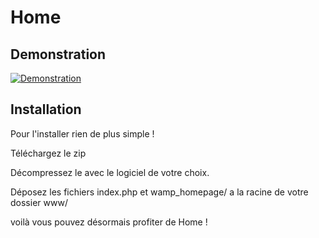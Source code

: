 # Home

## Demonstration

[![Demonstration](http://img.youtube.com/vi/3djU7v5ytMU/0.jpg)](http://www.youtube.com/watch?v=3djU7v5ytMU)

## Installation 

Pour l'installer rien de plus simple ! 

Téléchargez le zip

Décompressez le avec le logiciel de votre choix.

Déposez les fichiers index.php et wamp_homepage/ a la racine de votre dossier www/ 

voilà vous pouvez désormais profiter de Home !